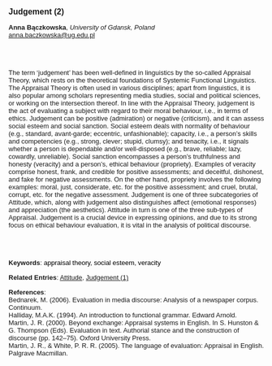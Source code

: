 <!DOCTYPE html><html lang="en"><head><title="Judgement (2)"></head>
<body><p><font face="Poppins, Calibri, sans-serif" size="3"><b>Judgement (2)</b></font></p>
<p><font face="Poppins, Calibri, sans-serif" size="2"><b>Anna Bączkowska</b>, <i>University of Gdansk, Poland</i><br><a href="mailto:anna.baczkowska@ug.edu.pl" target="blank">anna.baczkowska@ug.edu.pl</a></font></p>
<p><font face="Poppins, Calibri, sans-serif" size="2"><br><br><br>The term ‘judgement’ has been well-defined in linguistics by the so-called Appraisal Theory, which rests on the theoretical foundations of Systemic Functional Linguistics. The Appraisal Theory is often used in various disciplines; apart from linguistics, it is also popular among scholars representing media studies, social and political sciences, or working on the intersection thereof. In line with the Appraisal Theory, judgement is the act of evaluating a subject with regard to their moral behaviour, i.e., in terms of ethics. Judgement can be positive (admiration) or negative (criticism), and it can assess social esteem and social sanction. Social esteem deals with normality of behaviour (e.g., standard, avant-garde; eccentric, unfashionable); capacity, i.e., a person’s skills and competencies (e.g., strong, clever; stupid, clumsy); and tenacity, i.e., it signals whether a person is dependable and/or well-disposed (e.g., brave, reliable; lazy, cowardly, unreliable). Social sanction encompasses a person’s truthfulness and honesty (veracity) and a person’s, ethical behaviour (propriety). Examples of veracity comprise honest, frank, and credible for positive assessments; and deceitful, dishonest, and fake for negative assessments. On the other hand, propriety involves the following examples: moral, just, considerate, etc. for the positive assessment; and cruel, brutal, corrupt, etc. for the negative assessment. Judgement is one of three subcategories of Attitude, which, along with judgement also distinguishes affect (emotional responses) and appreciation (the aesthetics). Attitude in turn is one of the three sub-types of Appraisal. Judgement is a crucial device in expressing opinions, and due to its strong focus on ethical behaviour evaluation, it is vital in the analysis of political discourse.  <br><br><br><br></font></p>
<p><font face="Poppins, Calibri, sans-serif" size="2"><b>Keywords</b>: </span></span></font></font></span></font><font color="#000000"><span style="text-decoration: none"><font face="calibri, sans-serif"><font size="2" style="font-size: 10pt"><span style="letter-spacing: -0.1pt"><span lang="en-gb">a</span></span></font></font></span></font><font color="#000000"><span style="text-decoration: none"><font face="calibri, sans-serif"><font size="2" style="font-size: 10pt"><span style="letter-spacing: -0.1pt"><span lang="en-gb">ppraisal theory, social esteem, veracity</span></span></font></font></span></font></font></p>
<p><font face="Poppins, Calibri, sans-serif" size="2"><b>Related Entries</b>: <a href="./attitude.html">Attitude</a>, <a href="./judgement-(1).html">Judgement (1)</a></font></p>
<p><font face="Poppins, Calibri, sans-serif" size="2"><b>References</b>:<br>Bednarek, M. (2006). Evaluation in media discourse: Analysis of a newspaper corpus. Continuum. <br>Halliday, M.A.K. (1994). An introduction to functional grammar. Edward Arnold.<br>Martin, J. R. (2000). Beyond exchange: Appraisal systems in English. In S. Hunston &amp; G. Thompson (Eds). Evaluation in text. Authorial stance and the construction of discourse (pp. 142–75). Oxford University Press.<br>Martin, J. R., &amp; White, P. R. R. (2005). The language of evaluation: Appraisal in English. Palgrave Macmillan.</font></p>
</body>